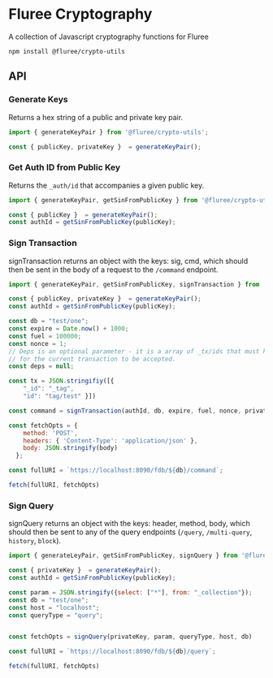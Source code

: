 # Fluree Cryptography 

A collection of Javascript cryptography functions for Fluree

```
npm install @fluree/crypto-utils
```

## API

### Generate Keys

Returns a hex string of a public and private key pair. 

```javascript
import { generateKeyPair } from '@fluree/crypto-utils';

const { publicKey, privateKey }  = generateKeyPair();

```

### Get Auth ID from Public Key

Returns the `_auth/id` that accompanies a given public key. 

```javascript
import { generateKeyPair, getSinFromPublicKey } from '@fluree/crypto-utils';

const { publicKey }  = generateKeyPair();
const authId = getSinFromPublicKey(publicKey);

```

### Sign Transaction

signTransaction returns an object with the keys: sig, cmd, which should then be sent in the body of a request to the `/command` endpoint. 

```javascript
import { generateKeyPair, getSinFromPublicKey, signTransaction } from '@fluree/crypto-utils';

const { publicKey, privateKey }  = generateKeyPair();
const authId = getSinFromPublicKey(publicKey);

const db = "test/one";
const expire = Date.now() + 1000;
const fuel = 100000;
const nonce = 1; 
// Deps is an optional parameter - it is a array of _tx/ids that must have succeeded
// for the current transaction to be accepted.
const deps = null; 

const tx = JSON.stringifiy([{
    "_id": "_tag",
    "id": "tag/test" }])

const command = signTransaction(authId, db, expire, fuel, nonce, privateKey, tx, deps)

const fetchOpts = {
    method: 'POST',
    headers: { 'Content-Type': 'application/json' },
    body: JSON.stringify(body)
  };

const fullURI = `https://localhost:8090/fdb/${db}/command`;

fetch(fullURI, fetchOpts)
```

### Sign Query

signQuery returns an object with the keys: header, method, body, which should then be sent to any of the query endpoints (`/query`, `/multi-query`, `history`, `block`).

```javascript
import { generateLeyPair, getSinFromPublicKey, signQuery } from '@fluree/crypto-utils';

const { privateKey }  = generateKeyPair();
const authId = getSinFromPublicKey(publicKey);

const param = JSON.stringify({select: ["*"], from: "_collection"});
const db = "test/one";
const host = "localhost";
const queryType = "query";


const fetchOpts = signQuery(privateKey, param, queryType, host, db)

const fullURI = `https://localhost:8090/fdb/${db}/query`;

fetch(fullURI, fetchOpts)
```


